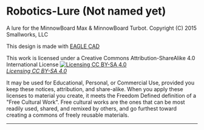 # Robotics-Lure (Not named yet)
A lure for the MinnowBoard Max & MinnowBoard Turbot.  Copyright (C) 2015 Smallworks, LLC

This design is made with [EAGLE CAD](http://www.cadsoftusa.com/eagle-pcb-design-software/about-eagle/) 

This work is licensed under a Creative Commons Attribution-ShareAlike 4.0 International License
[![Licensing CC BY-SA 4.0](http://i.creativecommons.org/l/by-sa/4.0/88x31.png)  
*Licensing CC BY-SA 4.0*](http://creativecommons.org/licenses/by-sa/4.0/)

It may be used for Educational, Personal, or Commercial Use, provided you keep these notices,
attribution, and share-alike. When you apply these licenses to material you create, 
it meets the Freedom Defined definition of a "Free Cultural Work". 
Free cultural works are the ones that can be most readily used, shared, 
and remixed by others, and go furthest toward creating a commons of freely reusable materials.

-------------------------------------------------------------------------------------------